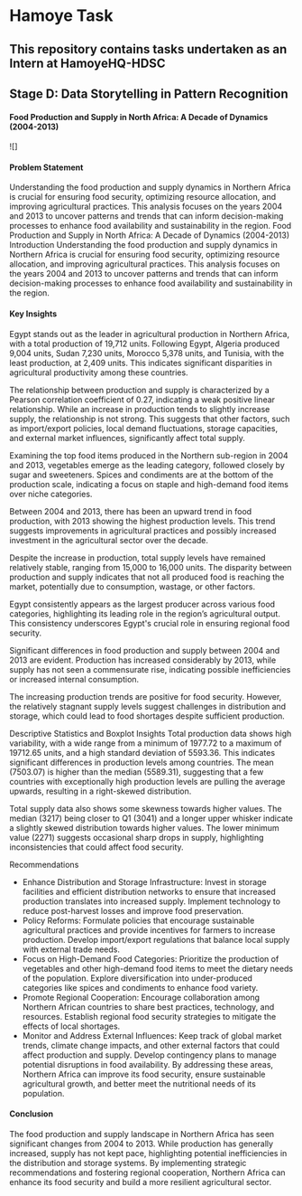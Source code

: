 # Hamoye Task
## This repository contains tasks undertaken as an Intern at HamoyeHQ-HDSC

## Stage D: Data Storytelling in Pattern Recognition
#### Food Production and Supply in North Africa: A Decade of Dynamics (2004-2013)
![]

#### Problem Statement
Understanding the food production and supply dynamics in Northern Africa is crucial for ensuring food security, optimizing resource allocation, and improving agricultural practices. This analysis focuses on the years 2004 and 2013 to uncover patterns and trends that can inform decision-making processes to enhance food availability and sustainability in the region.
Food Production and Supply in North Africa: A Decade of Dynamics (2004-2013)
Introduction
Understanding the food production and supply dynamics in Northern Africa is crucial for ensuring food security, optimizing resource allocation, and improving agricultural practices. This analysis focuses on the years 2004 and 2013 to uncover patterns and trends that can inform decision-making processes to enhance food availability and sustainability in the region.

#### Key Insights
Egypt stands out as the leader in agricultural production in Northern Africa, with a total production of 19,712 units. Following Egypt, Algeria produced 9,004 units, Sudan 7,230 units, Morocco 5,378 units, and Tunisia, with the least production, at 2,409 units. This indicates significant disparities in agricultural productivity among these countries.

The relationship between production and supply is characterized by a Pearson correlation coefficient of 0.27, indicating a weak positive linear relationship. While an increase in production tends to slightly increase supply, the relationship is not strong. This suggests that other factors, such as import/export policies, local demand fluctuations, storage capacities, and external market influences, significantly affect total supply.

Examining the top food items produced in the Northern sub-region in 2004 and 2013, vegetables emerge as the leading category, followed closely by sugar and sweeteners. Spices and condiments are at the bottom of the production scale, indicating a focus on staple and high-demand food items over niche categories.

Between 2004 and 2013, there has been an upward trend in food production, with 2013 showing the highest production levels. This trend suggests improvements in agricultural practices and possibly increased investment in the agricultural sector over the decade.

Despite the increase in production, total supply levels have remained relatively stable, ranging from 15,000 to 16,000 units. The disparity between production and supply indicates that not all produced food is reaching the market, potentially due to consumption, wastage, or other factors.

Egypt consistently appears as the largest producer across various food categories, highlighting its leading role in the region’s agricultural output. This consistency underscores Egypt's crucial role in ensuring regional food security.

Significant differences in food production and supply between 2004 and 2013 are evident. Production has increased considerably by 2013, while supply has not seen a commensurate rise, indicating possible inefficiencies or increased internal consumption.

The increasing production trends are positive for food security. However, the relatively stagnant supply levels suggest challenges in distribution and storage, which could lead to food shortages despite sufficient production.

Descriptive Statistics and Boxplot Insights
Total production data shows high variability, with a wide range from a minimum of 1977.72 to a maximum of 19712.65 units, and a high standard deviation of 5593.36. This indicates significant differences in production levels among countries. The mean (7503.07) is higher than the median (5589.31), suggesting that a few countries with exceptionally high production levels are pulling the average upwards, resulting in a right-skewed distribution.

Total supply data also shows some skewness towards higher values. The median (3217) being closer to Q1 (3041) and a longer upper whisker indicate a slightly skewed distribution towards higher values. The lower minimum value (2271) suggests occasional sharp drops in supply, highlighting inconsistencies that could affect food security.


Recommendations
- Enhance Distribution and Storage Infrastructure: Invest in storage facilities and efficient distribution networks to ensure that increased production translates into increased supply.
Implement technology to reduce post-harvest losses and improve food preservation.
- Policy Reforms: Formulate policies that encourage sustainable agricultural practices and provide incentives for farmers to increase production.
Develop import/export regulations that balance local supply with external trade needs.
- Focus on High-Demand Food Categories: Prioritize the production of vegetables and other high-demand food items to meet the dietary needs of the population.
Explore diversification into under-produced categories like spices and condiments to enhance food variety.
- Promote Regional Cooperation: Encourage collaboration among Northern African countries to share best practices, technology, and resources.
Establish regional food security strategies to mitigate the effects of local shortages.
- Monitor and Address External Influences: Keep track of global market trends, climate change impacts, and other external factors that could affect production and supply.
Develop contingency plans to manage potential disruptions in food availability.
By addressing these areas, Northern Africa can improve its food security, ensure sustainable agricultural growth, and better meet the nutritional needs of its population.

#### Conclusion
The food production and supply landscape in Northern Africa has seen significant changes from 2004 to 2013. While production has generally increased, supply has not kept pace, highlighting potential inefficiencies in the distribution and storage systems. By implementing strategic recommendations and fostering regional cooperation, Northern Africa can enhance its food security and build a more resilient agricultural sector.
